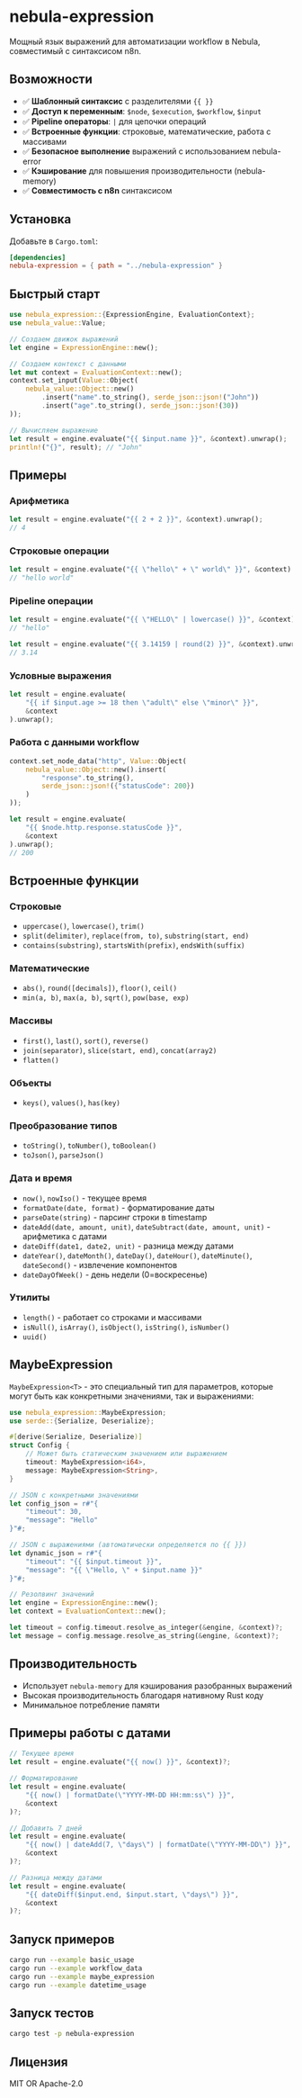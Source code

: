 # nebula-expression

Мощный язык выражений для автоматизации workflow в Nebula, совместимый с синтаксисом n8n.

## Возможности

- ✅ **Шаблонный синтаксис** с разделителями `{{ }}`
- ✅ **Доступ к переменным**: `$node`, `$execution`, `$workflow`, `$input`
- ✅ **Pipeline операторы**: `|` для цепочки операций
- ✅ **Встроенные функции**: строковые, математические, работа с массивами
- ✅ **Безопасное выполнение** выражений с использованием nebula-error
- ✅ **Кэширование** для повышения производительности (nebula-memory)
- ✅ **Совместимость с n8n** синтаксисом

## Установка

Добавьте в `Cargo.toml`:

```toml
[dependencies]
nebula-expression = { path = "../nebula-expression" }
```

## Быстрый старт

```rust
use nebula_expression::{ExpressionEngine, EvaluationContext};
use nebula_value::Value;

// Создаем движок выражений
let engine = ExpressionEngine::new();

// Создаем контекст с данными
let mut context = EvaluationContext::new();
context.set_input(Value::Object(
    nebula_value::Object::new()
        .insert("name".to_string(), serde_json::json!("John"))
        .insert("age".to_string(), serde_json::json!(30))
));

// Вычисляем выражение
let result = engine.evaluate("{{ $input.name }}", &context).unwrap();
println!("{}", result); // "John"
```

## Примеры

### Арифметика

```rust
let result = engine.evaluate("{{ 2 + 2 }}", &context).unwrap();
// 4
```

### Строковые операции

```rust
let result = engine.evaluate("{{ \"hello\" + \" world\" }}", &context).unwrap();
// "hello world"
```

### Pipeline операции

```rust
let result = engine.evaluate("{{ \"HELLO\" | lowercase() }}", &context).unwrap();
// "hello"

let result = engine.evaluate("{{ 3.14159 | round(2) }}", &context).unwrap();
// 3.14
```

### Условные выражения

```rust
let result = engine.evaluate(
    "{{ if $input.age >= 18 then \"adult\" else \"minor\" }}",
    &context
).unwrap();
```

### Работа с данными workflow

```rust
context.set_node_data("http", Value::Object(
    nebula_value::Object::new().insert(
        "response".to_string(),
        serde_json::json!({"statusCode": 200})
    )
));

let result = engine.evaluate(
    "{{ $node.http.response.statusCode }}",
    &context
).unwrap();
// 200
```

## Встроенные функции

### Строковые
- `uppercase()`, `lowercase()`, `trim()`
- `split(delimiter)`, `replace(from, to)`, `substring(start, end)`
- `contains(substring)`, `startsWith(prefix)`, `endsWith(suffix)`

### Математические
- `abs()`, `round([decimals])`, `floor()`, `ceil()`
- `min(a, b)`, `max(a, b)`, `sqrt()`, `pow(base, exp)`

### Массивы
- `first()`, `last()`, `sort()`, `reverse()`
- `join(separator)`, `slice(start, end)`, `concat(array2)`
- `flatten()`

### Объекты
- `keys()`, `values()`, `has(key)`

### Преобразование типов
- `toString()`, `toNumber()`, `toBoolean()`
- `toJson()`, `parseJson()`

### Дата и время
- `now()`, `nowIso()` - текущее время
- `formatDate(date, format)` - форматирование даты
- `parseDate(string)` - парсинг строки в timestamp
- `dateAdd(date, amount, unit)`, `dateSubtract(date, amount, unit)` - арифметика с датами
- `dateDiff(date1, date2, unit)` - разница между датами
- `dateYear()`, `dateMonth()`, `dateDay()`, `dateHour()`, `dateMinute()`, `dateSecond()` - извлечение компонентов
- `dateDayOfWeek()` - день недели (0=воскресенье)

### Утилиты
- `length()` - работает со строками и массивами
- `isNull()`, `isArray()`, `isObject()`, `isString()`, `isNumber()`
- `uuid()`

## MaybeExpression

`MaybeExpression<T>` - это специальный тип для параметров, которые могут быть как конкретными значениями, так и выражениями:

```rust
use nebula_expression::MaybeExpression;
use serde::{Serialize, Deserialize};

#[derive(Serialize, Deserialize)]
struct Config {
    // Может быть статическим значением или выражением
    timeout: MaybeExpression<i64>,
    message: MaybeExpression<String>,
}

// JSON с конкретными значениями
let config_json = r#"{
    "timeout": 30,
    "message": "Hello"
}"#;

// JSON с выражениями (автоматически определяется по {{ }})
let dynamic_json = r#"{
    "timeout": "{{ $input.timeout }}",
    "message": "{{ \"Hello, \" + $input.name }}"
}"#;

// Резолвинг значений
let engine = ExpressionEngine::new();
let context = EvaluationContext::new();

let timeout = config.timeout.resolve_as_integer(&engine, &context)?;
let message = config.message.resolve_as_string(&engine, &context)?;
```

## Производительность

- Использует `nebula-memory` для кэширования разобранных выражений
- Высокая производительность благодаря нативному Rust коду
- Минимальное потребление памяти

## Примеры работы с датами

```rust
// Текущее время
let result = engine.evaluate("{{ now() }}", &context)?;

// Форматирование
let result = engine.evaluate(
    "{{ now() | formatDate(\"YYYY-MM-DD HH:mm:ss\") }}",
    &context
)?;

// Добавить 7 дней
let result = engine.evaluate(
    "{{ now() | dateAdd(7, \"days\") | formatDate(\"YYYY-MM-DD\") }}",
    &context
)?;

// Разница между датами
let result = engine.evaluate(
    "{{ dateDiff($input.end, $input.start, \"days\") }}",
    &context
)?;
```

## Запуск примеров

```bash
cargo run --example basic_usage
cargo run --example workflow_data
cargo run --example maybe_expression
cargo run --example datetime_usage
```

## Запуск тестов

```bash
cargo test -p nebula-expression
```

## Лицензия

MIT OR Apache-2.0
